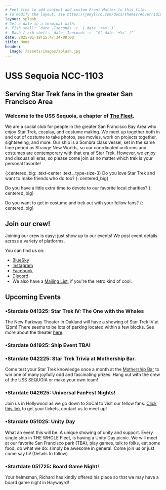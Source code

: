 ```yaml
---
# Feel free to add content and custom Front Matter to this file.
# To modify the layout, see https://jekyllrb.com/docs/themes/#overriding-theme-defaults
layout: splash
# Get a date in a terminal with:
#  Fish shell: `date -Iseconds -r  ( date '+%s' )` 
#  Bash / zsh shell: `date -Iseconds -r  "$( date '+%s' )"` 
date: 2025-01-19T15:47:34-08:00
title: Home
header:
  image: /assets/images/splash.jpg
---
```

# USS Sequoia NCC-1103
## Serving Star Trek fans in the greater San Francisco Area

### Welcome to the USS Sequoia, a chapter of [The Fleet](https://startrekthefleet.weebly.com/). 
We are a social club for people in the greater San Francisco Bay Area who enjoy Star Trek, cosplay, and costume making. We meet up together both in and out of costume to take photos, see movies, work on projects together, sightseeing, and more. Our ship is a Sombra class vessel, set in the same time period as Strange New Worlds, so our coordinated uniforms and costumes are contemporary with that era of Star Trek. However, we enjoy and discuss all eras, so please come join us no matter which trek is your personal favorite!

{:centered_big: .text-center .text__type-size-3}
Do you love Star Trek and want to make friends who do too?
{: centered_big}

Do you have a little extra time to devote to our favorite local charities?
{: centered_big}

Do you want to get in costume and trek out with your fellow fans?
{: centered_big}

## Join our crew!

Joining our crew is easy: just show up to our events! We post event details across a variety of platforms. 

You can find us on:

* [BlueSky](https://bsky.app/profile/usssequoia.bsky.social)
* [Instagram](https://www.instagram.com/usssequoia) 
* [Facebook](https://www.facebook.com/groups/1354360541894947/)
* [Discord](https://discord.gg/butyvBX9xF)
* We also have a [Mailing List](https://groups.google.com/u/0/g/usssequoiacomms), if you're the retro kind of cool. 

## Upcoming Events
### •Stardate 041325: Star Trek IV: The One with the Whales
The New Parkway Theater in Oakland will have a showing of Star Trek IV at 12pm! There seems to be lots of parking located within a few blocks. See more about the theater [here](https://www.thenewparkway.com).

### •Stardate 041925: Ship Event TBA!

### •Stardate 042225: Star Trek Trivia at Mothership Bar.
Come test your Star Trek knowledge once a month at the [Mothership Bar](https://www.mothershipbar.com/) to win one of many joyfully odd and fascinating prizes. Hang out with the crew of the USS SEQUOIA or make your own team!

### •Stardate 042625: Universal FanFest Nights!
Join us in Hollywood as we go down to SoCal to visit our fellow fans. [Click this link](https://www.universalstudioshollywood.com/hhn/en/us/things-to-do/events-and-seasonal-activities/fan-fest-nights) to get your tickets, contact us to meet up!

### •Stardate 051025: Unity Day
What an event this will be. A unique showing of unity and support. Every single ship in THE WHOLE Fleet, is having a Unity Day picnic. We will meet at our favorite San Francisco park (TBA), play games, talk to folks, eat some food, do what we do: simply be awesome in general. Come join us or just come say hi! (Details to follow)

### •Startdate 051725: Board Game Night!
Your helmsman, Richard has kindly offered his place so that we may have a board game night in Haywayrd!

